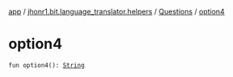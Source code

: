 [app](../../index.md) / [jhonr1.bit.language_translator.helpers](../index.md) / [Questions](index.md) / [option4](./option4.md)

# option4

`fun option4(): `[`String`](https://kotlinlang.org/api/latest/jvm/stdlib/kotlin/-string/index.html)
